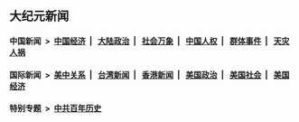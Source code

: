 ## 大纪元新闻

#### 中国新闻 &nbsp;>&nbsp; [中国经济](indexes/ncid283/README.md?09202045) &nbsp;| &nbsp; [大陆政治](indexes/ncid277/README.md?09202045) &nbsp;| &nbsp; [社会万象](indexes/ncid282/README.md?09202045) &nbsp;| &nbsp; [中国人权](indexes/ncid278/README.md?09202045) &nbsp;| &nbsp; [群体事件](indexes/ncid279/README.md?09202045) &nbsp;| &nbsp; [天灾人祸](indexes/ncid280/README.md?09202045)

#### 国际新闻 &nbsp;>&nbsp; [美中关系](indexes/nf1412576/README.md?09202045) &nbsp;| &nbsp; [台湾新闻](indexes/ncid1349361/README.md?09202045) &nbsp;| &nbsp; [香港新闻](indexes/ncid1349362/README.md?09202045) &nbsp;| &nbsp; [美国政治](indexes/ncid1078159/README.md?09202045) &nbsp;| &nbsp; [美国社会](indexes/ncid1078160/README.md?09202045) &nbsp;| &nbsp; [美国经济](indexes/ncid1078158/README.md?09202045)

#### 特别专题 &nbsp;>&nbsp; [中共百年历史](https://github.com/easy2view/epoch-special/blob/master/README.md?09202045)  

